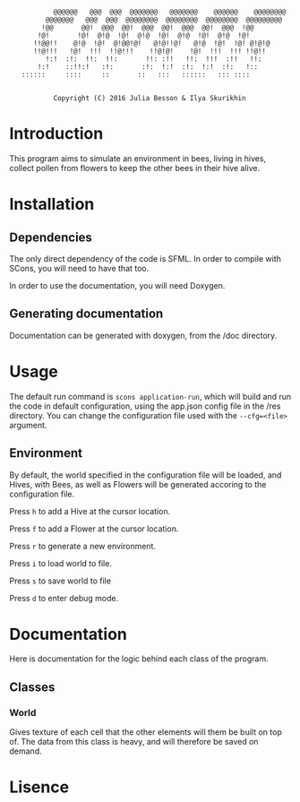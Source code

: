 

               @@@@@@   @@@  @@@  @@@@@@@   @@@@@@@    @@@@@@    @@@@@@@@  
             @@@@@@@   @@@  @@@  @@@@@@@@  @@@@@@@@  @@@@@@@@  @@@@@@@@@  
            !@@       @@!  @@@  @@!  @@@  @@!  @@@  @@!  @@@  !@@        
           !@!       !@!  @!@  !@!  @!@  !@!  @!@  !@!  @!@  !@!        
          !!@@!!    @!@  !@!  @!@@!@!   @!@!!@!   @!@  !@!  !@! @!@!@  
          !!@!!!   !@!  !!!  !!@!!!    !!@!@!    !@!  !!!  !!! !!@!!  
             !:!  :!:  !!:  !!:       !!: :!!   !!:  !!!  :!!   !!:  
           !:!    ::!!:!   :!:       :!:  !:!  :!:  !:!  :!:   !::  
       ::::::     ::::     ::       ::   :::   ::::::   ::: ::::  


               Copyright (C) 2016 Julia Besson & Ilya Skurikhin

Introduction
================================================================================

This program aims to simulate an environment in bees, living in hives, collect
pollen from flowers to keep the other bees in their hive alive.

Installation
================================================================================

## Dependencies

The only direct dependency of the code is SFML.
In order to compile with SCons, you will need to have that too.

In order to use the documentation, you will need Doxygen.


## Generating documentation

Documentation can be generated with doxygen, from the /doc directory.


Usage
================================================================================

The default run command is `scons application-run`, which will build and run the
code in default configuration, using the app.json config file in the /res 
directory. You can change the configuration file used with the `--cfg=<file>`
argument.

## Environment

By default, the world specified in the configuration file will be loaded, and 
Hives, with Bees, as well as Flowers will be generated accoring to the 
configuration file. 

Press `h` to add a Hive at the cursor location.

Press `f` to add a Flower at the cursor location.

Press `r` to generate a new environment.

Press `i` to load world to file.

Press `s` to save world to file

Press `d` to enter debug mode.


Documentation
================================================================================

Here is documentation for the logic behind each class of the program.


Classes
--------------------------------------------------------------------------------

### World

Gives texture of each cell that the other elements will them be built on top of.
The data from this class is heavy, and will therefore be saved on demand.




Lisence
================================================================================


